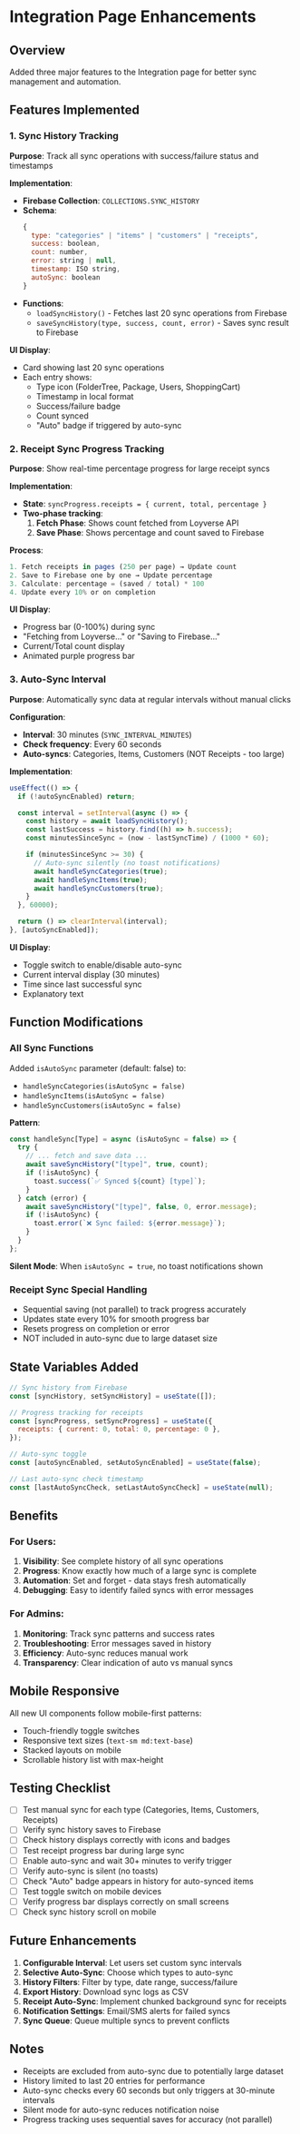 # Integration Page Enhancements

## Overview

Added three major features to the Integration page for better sync management and automation.

## Features Implemented

### 1. Sync History Tracking

**Purpose**: Track all sync operations with success/failure status and timestamps

**Implementation**:

- **Firebase Collection**: `COLLECTIONS.SYNC_HISTORY`
- **Schema**:
  ```javascript
  {
    type: "categories" | "items" | "customers" | "receipts",
    success: boolean,
    count: number,
    error: string | null,
    timestamp: ISO string,
    autoSync: boolean
  }
  ```
- **Functions**:
  - `loadSyncHistory()` - Fetches last 20 sync operations from Firebase
  - `saveSyncHistory(type, success, count, error)` - Saves sync result to Firebase

**UI Display**:

- Card showing last 20 sync operations
- Each entry shows:
  - Type icon (FolderTree, Package, Users, ShoppingCart)
  - Timestamp in local format
  - Success/failure badge
  - Count synced
  - "Auto" badge if triggered by auto-sync

### 2. Receipt Sync Progress Tracking

**Purpose**: Show real-time percentage progress for large receipt syncs

**Implementation**:

- **State**: `syncProgress.receipts = { current, total, percentage }`
- **Two-phase tracking**:
  1. **Fetch Phase**: Shows count fetched from Loyverse API
  2. **Save Phase**: Shows percentage and count saved to Firebase

**Process**:

```javascript
1. Fetch receipts in pages (250 per page) → Update count
2. Save to Firebase one by one → Update percentage
3. Calculate: percentage = (saved / total) * 100
4. Update every 10% or on completion
```

**UI Display**:

- Progress bar (0-100%) during sync
- "Fetching from Loyverse..." or "Saving to Firebase..."
- Current/Total count display
- Animated purple progress bar

### 3. Auto-Sync Interval

**Purpose**: Automatically sync data at regular intervals without manual clicks

**Configuration**:

- **Interval**: 30 minutes (`SYNC_INTERVAL_MINUTES`)
- **Check frequency**: Every 60 seconds
- **Auto-syncs**: Categories, Items, Customers (NOT Receipts - too large)

**Implementation**:

```javascript
useEffect(() => {
  if (!autoSyncEnabled) return;

  const interval = setInterval(async () => {
    const history = await loadSyncHistory();
    const lastSuccess = history.find((h) => h.success);
    const minutesSinceSync = (now - lastSyncTime) / (1000 * 60);

    if (minutesSinceSync >= 30) {
      // Auto-sync silently (no toast notifications)
      await handleSyncCategories(true);
      await handleSyncItems(true);
      await handleSyncCustomers(true);
    }
  }, 60000);

  return () => clearInterval(interval);
}, [autoSyncEnabled]);
```

**UI Display**:

- Toggle switch to enable/disable auto-sync
- Current interval display (30 minutes)
- Time since last successful sync
- Explanatory text

## Function Modifications

### All Sync Functions

Added `isAutoSync` parameter (default: false) to:

- `handleSyncCategories(isAutoSync = false)`
- `handleSyncItems(isAutoSync = false)`
- `handleSyncCustomers(isAutoSync = false)`

**Pattern**:

```javascript
const handleSync[Type] = async (isAutoSync = false) => {
  try {
    // ... fetch and save data ...
    await saveSyncHistory("[type]", true, count);
    if (!isAutoSync) {
      toast.success(`✅ Synced ${count} [type]`);
    }
  } catch (error) {
    await saveSyncHistory("[type]", false, 0, error.message);
    if (!isAutoSync) {
      toast.error(`❌ Sync failed: ${error.message}`);
    }
  }
};
```

**Silent Mode**: When `isAutoSync = true`, no toast notifications shown

### Receipt Sync Special Handling

- Sequential saving (not parallel) to track progress accurately
- Updates state every 10% for smooth progress bar
- Resets progress on completion or error
- NOT included in auto-sync due to large dataset size

## State Variables Added

```javascript
// Sync history from Firebase
const [syncHistory, setSyncHistory] = useState([]);

// Progress tracking for receipts
const [syncProgress, setSyncProgress] = useState({
  receipts: { current: 0, total: 0, percentage: 0 },
});

// Auto-sync toggle
const [autoSyncEnabled, setAutoSyncEnabled] = useState(false);

// Last auto-sync check timestamp
const [lastAutoSyncCheck, setLastAutoSyncCheck] = useState(null);
```

## Benefits

### For Users:

1. **Visibility**: See complete history of all sync operations
2. **Progress**: Know exactly how much of a large sync is complete
3. **Automation**: Set and forget - data stays fresh automatically
4. **Debugging**: Easy to identify failed syncs with error messages

### For Admins:

1. **Monitoring**: Track sync patterns and success rates
2. **Troubleshooting**: Error messages saved in history
3. **Efficiency**: Auto-sync reduces manual work
4. **Transparency**: Clear indication of auto vs manual syncs

## Mobile Responsive

All new UI components follow mobile-first patterns:

- Touch-friendly toggle switches
- Responsive text sizes (`text-sm md:text-base`)
- Stacked layouts on mobile
- Scrollable history list with max-height

## Testing Checklist

- [ ] Test manual sync for each type (Categories, Items, Customers, Receipts)
- [ ] Verify sync history saves to Firebase
- [ ] Check history displays correctly with icons and badges
- [ ] Test receipt progress bar during large sync
- [ ] Enable auto-sync and wait 30+ minutes to verify trigger
- [ ] Verify auto-sync is silent (no toasts)
- [ ] Check "Auto" badge appears in history for auto-synced items
- [ ] Test toggle switch on mobile devices
- [ ] Verify progress bar displays correctly on small screens
- [ ] Check sync history scroll on mobile

## Future Enhancements

1. **Configurable Interval**: Let users set custom sync intervals
2. **Selective Auto-Sync**: Choose which types to auto-sync
3. **History Filters**: Filter by type, date range, success/failure
4. **Export History**: Download sync logs as CSV
5. **Receipt Auto-Sync**: Implement chunked background sync for receipts
6. **Notification Settings**: Email/SMS alerts for failed syncs
7. **Sync Queue**: Queue multiple syncs to prevent conflicts

## Notes

- Receipts are excluded from auto-sync due to potentially large dataset
- History limited to last 20 entries for performance
- Auto-sync checks every 60 seconds but only triggers at 30-minute intervals
- Silent mode for auto-sync reduces notification noise
- Progress tracking uses sequential saves for accuracy (not parallel)
